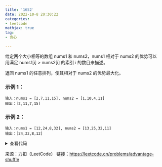 ```yaml
---
title: '1652'
date: 2022-10-8 20:30:22
categories:
- leetcode
mathjax: true
tag:
- 贪心

---
```


给定两个大小相等的数组 nums1 和 nums2，nums1 相对于 nums2 的优势可以用满足 nums1[i] > nums2[i] 的索引 i 的数目来描述。

返回 nums1 的任意排列，使其相对于 nums2 的优势最大化。

### 示例 1：
```
输入：nums1 = [2,7,11,15], nums2 = [1,10,4,11]
输出：[2,11,7,15]
```
### 示例 2：
```
输入：nums1 = [12,24,8,32], nums2 = [13,25,32,11]
输出：[24,32,8,12]
```

<details><summary>查看代码</summary><pre><code>
/*
*  代码可以优化，用数组维护idx，减少存储和循环次数
*/
bool _cmp(pair<int, int>& a, pair<int, int>& b) {
    return a.first < b.first;
}

class Solution {
public:
    vector<int> advantageCount(vector<int>& nums1, vector<int>& nums2) {
        int len = nums1.size();
        vector<int> ans(len, -1);
        vector<pair<int, int>> nums1Map(len);
        vector<pair<int, int>> nums2Map(len);
        for (int i = 0; i < len; i++) {
            nums1Map[i] = make_pair(nums1[i], -1);
            nums2Map[i] = make_pair(nums2[i], i);
        }
        sort(nums1Map.begin(), nums1Map.end(), _cmp);
        sort(nums2Map.begin(), nums2Map.end(), _cmp);

        int i1 = 0, i2 = 0;
        while (i1 < len && i2 < len) {
            if (nums1Map[i1].first > nums2Map[i2].first) {
                nums1Map[i1].second = nums2Map[i2].second;
                i1++;
                i2++;
            }
            else i1++;
        }
        for (int i = 0; i < len; i++) {
            if (nums1Map[i].second != -1) {
                ans[nums1Map[i].second] = nums1Map[i].first;
            }
        }
    
        i1 = 0;
        for (int i = 0; i < len; i++) {
            if (ans[i] != -1) {
                continue;
            }
            while (nums1Map[i1].second != -1) {
                i1++;
            }
            ans[i] = nums1Map[i1++].first;
        }
        
        return ans;
    }
};
</code></pre></details>

来源：力扣（LeetCode）
链接：https://leetcode.cn/problems/advantage-shuffle
